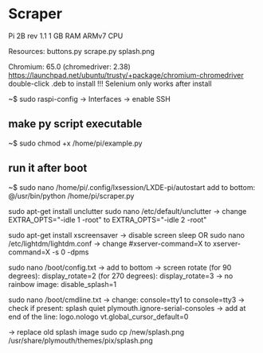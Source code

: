 # Scraper

Pi 2B rev 1.1
1 GB RAM
ARMv7 CPU

Resources:
buttons.py
scrape.py
splash.png

Chromium: 65.0
(chromedriver: 2.38)
https://launchpad.net/ubuntu/trusty/+package/chromium-chromedriver
double-click .deb to install
!!! Selenium only works after install

~$ sudo raspi-config 
-> Interfaces -> enable SSH

## make py script executable
~$ sudo chmod +x /home/pi/example.py
## run it after boot
~$ sudo nano /home/pi/.config/lxsession/LXDE-pi/autostart
add to bottom: @/usr/bin/python /home/pi/scraper.py

sudo apt-get install unclutter
sudo nano /etc/default/unclutter
-> change EXTRA_OPTS="-idle 1 -root" to
EXTRA_OPTS="-idle 2 -root"

sudo apt-get install xscreensaver
-> disable screen sleep
OR
sudo nano /etc/lightdm/lightdm.conf
-> change #xserver-command=X to
xserver-command=X -s 0 -dpms

sudo nano /boot/config.txt -> add to bottom
-> screen rotate (for 90 degrees): display_rotate=2
		 (for 270 degrees): display_rotate=3
-> no rainbow image: disable_splash=1

sudo nano /boot/cmdline.txt 
-> change:
console=tty1  to  console=tty3
-> check if present:
splash quiet plymouth.ignore-serial-consoles
-> add at end of the line:
logo.nologo vt.global_cursor_default=0

-> replace old splash image
sudo cp /new/splash.png /usr/share/plymouth/themes/pix/splash.png

